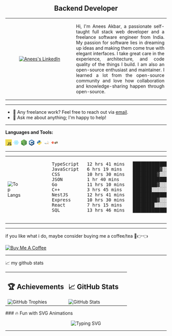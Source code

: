 <h2 align="center">Backend Developer</h2>
<section>
  <table>
    <tbody>
      <tr>
        <td align="center" width="200px">
          <a href="https://www.linkedin.com/in/eraneesakbar">
            <img alt="Anees's LinkedIn" width="150px" src="https://avatars.githubusercontent.com/u/99726488?v=4" />
          </a>
        </td>
        <td>
          <p align="justify">
            Hi, I'm Anees Akbar, a passionate self-taught full stack web developer and a freelance software engineer from India. My passion for software lies in dreaming up ideas and making them come true with elegant interfaces. I take great care in the experience, architecture, and code quality of the things I build. I am also an open-source enthusiast and maintainer. I learned a lot from the open-source community and love how collaboration and knowledge-sharing happen through open-source.
          </p>
        </td>
      </tr>
    </tbody>
  </table>
</section>

<hr>

- 💼 Any freelance work? Feel free to reach out via [email](mailto:eraneesakbar@gmail.com).
- 💬 Ask me about anything; I'm happy to help!

<hr>

**Languages and Tools:**

<code><img height="20" src="https://raw.githubusercontent.com/github/explore/80688e429a7d4ef2fca1e82350fe8e3517d3494d/topics/javascript/javascript.png"></code>
<code><img height="20" src="https://raw.githubusercontent.com/github/explore/80688e429a7d4ef2fca1e82350fe8e3517d3494d/topics/react/react.png"></code>
<code><img height="20" src="https://raw.githubusercontent.com/github/explore/80688e429a7d4ef2fca1e82350fe8e3517d3494d/topics/nodejs/nodejs.png"></code>
<code><img height="20" src="https://raw.githubusercontent.com/github/explore/80688e429a7d4ef2fca1e82350fe8e3517d3494d/topics/cpp/cpp.png"></code>
<code><img height="20" src="https://raw.githubusercontent.com/github/explore/80688e429a7d4ef2fca1e82350fe8e3517d3494d/topics/python/python.png"></code>
<code><img height="20" src="https://raw.githubusercontent.com/github/explore/80688e429a7d4ef2fca1e82350fe8e3517d3494d/topics/mysql/mysql.png"></code>
<code><img height="20" src="https://raw.githubusercontent.com/github/explore/80688e429a7d4ef2fca1e82350fe8e3517d3494d/topics/git/git.png"></code>

<hr>

<section>
  <table style="width: 100%;">
    <tr>
      <td style="width: 50%;">
        <img src="https://github-readme-stats.vercel.app/api/top-langs/?username=eranees&theme=blue-green" alt="Top Langs" />
      </td>
      <td style="width: 50%;">
        <pre>
          TypeScript   12 hrs 41 mins   ████████████████▓░░░░░░░░   70%
          JavaScript   6 hrs 19 mins    ██████████▓░░░░░░░░░░░░░░   82%
          CSS          10 hrs 30 mins   █████████▓░░░░░░░░░░░░░░░   75%
          JSON         1 hr 40 mins     █████████████▓░░░░░░░░░░░   88%
          Go           11 hrs 10 mins   █████████▓░░░░░░░░░░░░░░░   65%
          C++          3 hrs 45 mins    ███████░░░░░░░░░░░░░░░░░░   55%
          NestJS       12 hrs 41 mins   ████████████████▓░░░░░░░░   70%
          Express      10 hrs 30 mins   █████████▓░░░░░░░░░░░░░░░   60%
          React        7 hrs 15 mins    ████████░░░░░░░░░░░░░░░░░   40%
          SQL          13 hrs 46 mins   ██████████████▓░░░░░░░░░░   76%
        </pre>
      </td>
    </tr>
  </table>
</section>

<hr>

if you like what i do, maybe consider buying me a coffee/tea 🥺👉👈

<a href="https://www.buymeacoffee.com/eranees" target="_blank"><img src="https://cdn.buymeacoffee.com/buttons/v2/default-red.png" alt="Buy Me A Coffee" width="150" ></a>

<hr>

📈 my github stats
<!-- <img src="https://github-readme-stats.vercel.app/api?username=eranees&show_icons=true" alt="GitHub Stats"> -->
<section>
  <table style="width: 100%;">
    <tr>
      <td style="width: 50%;">
        <h2>🏆 Achievements</h2>
        <img src="https://github-profile-trophy.vercel.app/?username=eranees&theme=darkhub&no-frame=true" alt="GitHub Trophies" />
      </td>
      <td style="width: 50%;">
        <h2>📈 GitHub Stats</h2>
        <img src="https://github-readme-stats.vercel.app/api?username=eranees&show_icons=true&theme=radical&hide_border=true" alt="GitHub Stats" />
      </td>
    </tr>
  </table>
</section>

<section>
  ### 🔥 Fun with SVG Animations
  <p align="center">
    <img src="https://readme-typing-svg.demolab.com?font=Fira+Code&pause=1000&color=36BCF7&width=500&lines=Passionate+Backend+Engineer;Crafting+Efficient+Solutions;Driven+by+Quality+and+Performance;Lifelong+Learner+in+Tech;Building+Robust+Backend+Systems" alt="Typing SVG">
  </p>
</section>
<hr>
